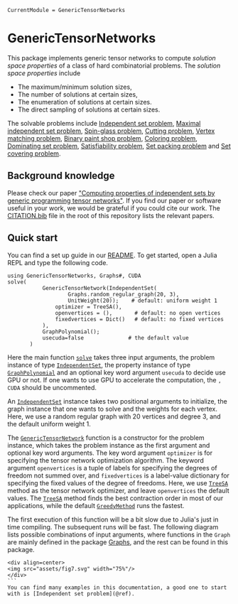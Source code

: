 ```@meta
CurrentModule = GenericTensorNetworks
```

# GenericTensorNetworks

This package implements generic tensor networks to compute *solution space properties* of a class of hard combinatorial problems.
The *solution space properties* include
* The maximum/minimum solution sizes,
* The number of solutions at certain sizes,
* The enumeration of solutions at certain sizes.
* The direct sampling of solutions at certain sizes.

The solvable problems include [Independent set problem](@ref), [Maximal independent set problem](@ref), [Spin-glass problem](@ref), [Cutting problem](@ref), [Vertex matching problem](@ref), [Binary paint shop problem](@ref), [Coloring problem](@ref), [Dominating set problem](@ref), [Satisfiability problem](@ref), [Set packing problem](@ref) and [Set covering problem](@ref).

## Background knowledge

Please check our paper ["Computing properties of independent sets by generic programming tensor networks"](https://arxiv.org/abs/2205.03718).
If you find our paper or software useful in your work, we would be grateful if you could cite our work. The [CITATION.bib](https://github.com/QuEraComputing/GenericTensorNetworks.jl/blob/master/CITATION.bib) file in the root of this repository lists the relevant papers.

## Quick start

You can find a set up guide in our [README](https://github.com/QuEraComputing/GenericTensorNetworks.jl).
To get started, open a Julia REPL and type the following code.

```@repl
using GenericTensorNetworks, Graphs#, CUDA
solve(
           GenericTensorNetwork(IndependentSet(
                   Graphs.random_regular_graph(20, 3),
                   UnitWeight(20));    # default: uniform weight 1
               optimizer = TreeSA(),
               openvertices = (),       # default: no open vertices
               fixedvertices = Dict()   # default: no fixed vertices
           ),
           GraphPolynomial();
           usecuda=false              # the default value
       )
```

Here the main function [`solve`](@ref) takes three input arguments, the problem instance of type [`IndependentSet`](@ref), the property instance of type [`GraphPolynomial`](@ref) and an optional key word argument `usecuda` to decide use GPU or not.
If one wants to use GPU to accelerate the computation, the `, CUDA` should be uncommented.

An [`IndependentSet`](@ref) instance takes two positional arguments to initialize, the graph instance that one wants to solve and the weights for each vertex. Here, we use a random regular graph with 20 vertices and degree 3, and the default uniform weight 1.

The [`GenericTensorNetwork`](@ref) function is a constructor for the problem instance, which takes the problem instance as the first argument and optional key word arguments. The key word argument `optimizer` is for specifying the tensor network optimization algorithm.
The keyword argument `openvertices` is a tuple of labels for specifying the degrees of freedom not summed over, and `fixedvertices` is a label-value dictionary for specifying the fixed values of the degree of freedoms.
Here, we use [`TreeSA`](@ref) method as the tensor network optimizer, and leave `openvertices` the default values.
The [`TreeSA`](@ref) method finds the best contraction order in most of our applications, while the default [`GreedyMethod`](@ref) runs the fastest.

The first execution of this function will be a bit slow due to Julia's just in time compiling.
The subsequent runs will be fast.
The following diagram lists possible combinations of input arguments, where functions in the `Graph` are mainly defined in the package [Graphs](https://github.com/JuliaGraphs/Graphs.jl), and the rest can be found in this package.
```@raw html
<div align=center>
<img src="assets/fig7.svg" width="75%"/>
</div>
```⠀
You can find many examples in this documentation, a good one to start with is [Independent set problem](@ref).

